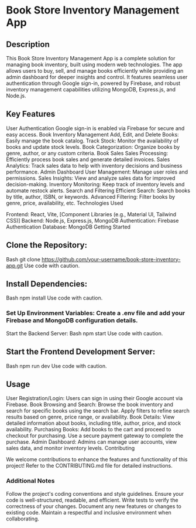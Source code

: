# Book Store Inventory Management App
## Description

This Book Store Inventory Management App is a complete solution for managing book inventory, built using modern web technologies. The app allows users to buy, sell, and manage books efficiently while providing an admin dashboard for deeper insights and control. It features seamless user authentication through Google sign-in, powered by Firebase, and robust inventory management capabilities utilizing MongoDB, Express.js, and Node.js.

## Key Features

User Authentication
Google sign-in is enabled via Firebase for secure and easy access.
Book Inventory Management
Add, Edit, and Delete Books: Easily manage the book catalog.
Track Stock: Monitor the availability of books and update stock levels.
Book Categorization: Organize books by genre, author, or any custom criteria.
Book Sales
Sales Processing: Efficiently process book sales and generate detailed invoices.
Sales Analytics: Track sales data to help with inventory decisions and business performance.
Admin Dashboard
User Management: Manage user roles and permissions.
Sales Insights: View and analyze sales data for improved decision-making.
Inventory Monitoring: Keep track of inventory levels and automate restock alerts.
Search and Filtering
Efficient Search: Search books by title, author, ISBN, or keywords.
Advanced Filtering: Filter books by genre, price, availability, etc.
Technologies Used

Frontend: React, Vite, [Component Libraries (e.g., Material UI, Tailwind CSS)]
Backend: Node.js, Express.js, MongoDB
Authentication: Firebase Authentication
Database: MongoDB
Getting Started

## Clone the Repository:
Bash
git clone https://github.com/your-username/book-store-inventory-app.git
Use code with caution.

## Install Dependencies:
Bash
npm install
Use code with caution.

### Set Up Environment Variables: Create a .env file and add your Firebase and MongoDB configuration details.
Start the Backend Server:
Bash
npm start
Use code with caution.

## Start the Frontend Development Server:
Bash
npm run dev
Use code with caution.

## Usage

User Registration/Login: Users can sign in using their Google account via Firebase.
Book Browsing and Search: Browse the book inventory and search for specific books using the search bar. Apply filters to refine search results based on genre, price range, or availability.
Book Details: View detailed information about books, including title, author, price, and stock availability.
Purchasing Books: Add books to the cart and proceed to checkout for purchasing. Use a secure payment gateway to complete the purchase.
Admin Dashboard: Admins can manage user accounts, view sales data, and monitor inventory levels.
Contributing

We welcome contributions to enhance the features and functionality of this project! Refer to the CONTRIBUTING.md file for detailed instructions.

### Additional Notes

Follow the project's coding conventions and style guidelines.
Ensure your code is well-structured, readable, and efficient.
Write tests to verify the correctness of your changes.
Document any new features or changes to existing code.
Maintain a respectful and inclusive environment when collaborating.
